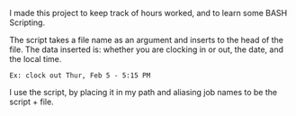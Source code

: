 I made this project to keep track of hours worked, and to learn some BASH Scripting.

The script takes a file name as an argument and inserts to the head of the file.
The data inserted is: whether you are clocking in or out, the date, and the local time.

	Ex: clock out Thur, Feb 5 - 5:15 PM

I use the script, by placing it in my path and aliasing job names to be the script + file.

